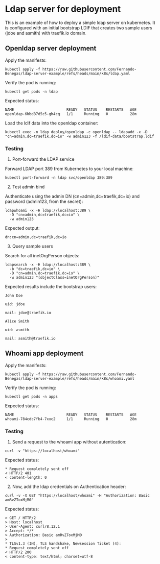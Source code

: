 # Ldap server for deployment

This is an example of how to deploy a simple ldap server on kubernetes.
It is configured with an initial bootstrap LDIF that creates two sample users (jdoe and asmith) with traefik.io domain.

## Openldap server deployment

Apply the manifests:

```shell
kubectl apply -f https://raw.githubusercontent.com/Fernando-Benegas/ldap-server-example/refs/heads/main/k8s/ldap.yaml
```

Verify the pod is running:

```shell
kubectl get pods -n ldap
```

Expected status:

```shell
NAME                        READY   STATUS    RESTARTS   AGE
openldap-6bbd87d5c5-gh4cq   1/1     Running   0          28m
```

Load the ldif data into the openldap container:

```shell
kubectl exec -n ldap deploy/openldap -c openldap -- ldapadd -x -D "cn=admin,dc=traefik,dc=io" -w admin123 -f /ldif-data/bootstrap.ldif
```


### Testing
1. Port-forward the LDAP service

Forward LDAP port 389 from Kubernetes to your local machine:

```shell
kubectl port-forward -n ldap svc/openldap 389:389
```
2. Test admin bind

Authenticate using the admin DN (cn=admin,dc=traefik,dc=io) and password (admin123, from the secret):

```
ldapwhoami -x -H ldap://localhost:389 \
  -D "cn=admin,dc=traefik,dc=io" \
  -w admin123
```

Expected output:

```shell
dn:cn=admin,dc=traefik,dc=io
```

3. Query sample users

Search for all inetOrgPerson objects:

```shell
ldapsearch -x -H ldap://localhost:389 \
  -b "dc=traefik,dc=io" \
  -D "cn=admin,dc=traefik,dc=io" \
  -w admin123 "(objectClass=inetOrgPerson)"
```

Expected results include the bootstrap users:

```
John Doe

uid: jdoe

mail: jdoe@traefik.io

Alice Smith

uid: asmith

mail: asmith@traefik.io
```


## Whoami app deployment


Apply the manifests:

```shell
kubectl apply -f https://raw.githubusercontent.com/Fernando-Benegas/ldap-server-example/refs/heads/main/k8s/whoami.yaml
```

Verify the pod is running:

```shell
kubectl get pods -n apps
```

Expected status:

```shell
NAME                        READY   STATUS    RESTARTS   AGE
whoami-784cdc7fb4-7xxc2     1/1     Running   0          28m
```


### Testing

1. Send a request to the whoami app without autentication: 

```shell
curl -v "https://localhost/whoami"
```

Expected status:

```shell
* Request completely sent off
< HTTP/2 401 
< content-length: 0
```


2. Now, add the ldap credentials on Authentication header:

```shell
curl -v -X GET "https://localhost/whoami" -H "Authorization: Basic amRvZToxMjM0"
```

Expected status:

```shell
> GET / HTTP/2
> Host: localhost
> User-Agent: curl/8.12.1
> Accept: */*
> Authorization: Basic amRvZToxMjM0
> 
* TLSv1.3 (IN), TLS handshake, Newsession Ticket (4):
* Request completely sent off
< HTTP/2 200 
< content-type: text/html; charset=utf-8
```

